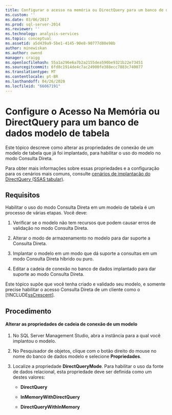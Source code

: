 ```yaml
---
title: Configurar o acesso na memória ou DirectQuery para um banco de dados modelo de tabela | Microsoft Docs
ms.custom: ''
ms.date: 03/06/2017
ms.prod: sql-server-2014
ms.reviewer: ''
ms.technology: analysis-services
ms.topic: conceptual
ms.assetid: a5d439a9-5be1-4145-90e8-90777d80e98b
author: minewiskan
ms.author: owend
manager: craigg
ms.openlocfilehash: 55a1a296e6a7b2a2155dea590be9321b22e73451
ms.sourcegitcommit: 6fd8c1914de4c7ac24900fe388ecc7883c740077
ms.translationtype: MT
ms.contentlocale: pt-BR
ms.lasthandoff: 04/26/2020
ms.locfileid: "66067191"
---
```

# <a name="configure-in-memory-or-directquery-access-for-a-tabular-model-database"></a>Configure o Acesso Na Memória ou DirectQuery para um banco de dados modelo de tabela
  Este tópico descreve como alterar as propriedades de conexão de um modelo de tabela que já foi implantado, para habilitar o uso do modelo no modo Consulta Direta.  
  
 Para obter mais informações sobre essas propriedades e a configuração para os cenários mais comuns, consulte [cenários de implantação do DirectQuery &#40;SSAS tabular&#41;](../directquery-deployment-scenarios-ssas-tabular.md).  
  
## <a name="requirements"></a>Requisitos  
 Habilitar o uso do modo Consulta Direta em um modelo de tabela é um processo de várias etapas. Você deve:  
  
1.  Verificar se o modelo não tem recursos que podem causar erros de validação no modo Consulta Direta.  
  
2.  Alterar o modo de armazenamento no modelo para dar suporte a Consulta Direta.  
  
3.  Implantar o modelo em um modo que dá suporte a consultas em um modo Consulta Direta híbrido ou puro.  
  
4.  Editar a cadeia de conexão no banco de dados implantado para dar suporte ao modo Consulta Direta.  
  
 Este tópico supõe que você tenha criado e validado seu modelo, e somente precise habilitar o acesso Consulta Direta de um cliente como o [!INCLUDE[ssCrescent](../../includes/sscrescent-md.md)].  
  
## <a name="procedure"></a>Procedimento  
  
#### <a name="change-the-connection-string-properties-of-the-model"></a>Alterar as propriedades de cadeia de conexão de um modelo  
  
1.  No SQL Server Management Studio, abra a instância para a qual você implantou o modelo.  
  
2.  No Pesquisador de objetos, clique com o botão direito do mouse no nome do banco de dados modelo e selecione **Propriedades**.  
  
3.  Localize a propriedade **DirectQueryMode**. Para habilitar o uso da fonte de dados relacional, esta propriedade deve ser definida como um destes valores:  
  
    -   **DirectQuery**  
  
    -   **InMemoryWithDirectQuery**  
  
    -   **DirectQueryWithInMemory**  
  
  
